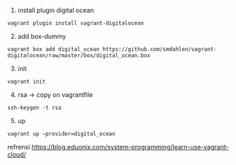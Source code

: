 1. install plugin digital ocean
```
vagrant plugin install vagrant-digitalocean
```
2. add box-dummy
```
vagrant box add digital_ocean https://github.com/smdahlen/vagrant-digitalocean/raw/master/box/digital_ocean.box
```
3. init
```
vagrant init
```
4. rsa -> copy on vagrantfile
```
ssh-keygen -t rsa
```
5. up
```
vagrant up –provider=digital_ocean
```
refrensi
https://blog.eduonix.com/system-programming/learn-use-vagrant-cloud/